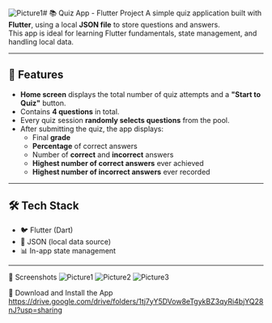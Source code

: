 ![Picture1](https://github.com/user-attachments/assets/25bbbfc1-07d4-482b-8f71-b03403abf029)# 📚 Quiz App - Flutter Project
A simple quiz application built with **Flutter**, using a local **JSON file** to store questions and answers.  
This app is ideal for learning Flutter fundamentals, state management, and handling local data.

---

## 🧩 Features
- **Home screen** displays the total number of quiz attempts and a **"Start to Quiz"** button.
- Contains **4 questions** in total.
- Every quiz session **randomly selects questions** from the pool.
- After submitting the quiz, the app displays:
  - Final **grade**
  - **Percentage** of correct answers
  - Number of **correct** and **incorrect** answers
  - **Highest number of correct answers** ever achieved
  - **Highest number of incorrect answers** ever recorded

---

## 🛠 Tech Stack
- 🐦 Flutter (Dart)
- 📁 JSON (local data source)
- 📊 In-app state management

---

📸 Screenshots
![Picture1](https://github.com/user-attachments/assets/6cb83245-b136-4002-a20a-754a43a020bf)
![Picture2](https://github.com/user-attachments/assets/3085dce2-d57f-4cf6-802b-e7e512061fce)
![Picture3](https://github.com/user-attachments/assets/65ec63a4-2c82-4f8f-aa03-ba7c46c0968f)

📱 Download and Install the App
https://drive.google.com/drive/folders/1tj7yY5DVow8eTgykBZ3qyRi4bjYQ28nJ?usp=sharing
